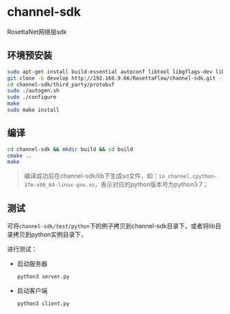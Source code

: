 # channel-sdk

RosettaNet网络层sdk

## 环境预安装

```bash
sudo apt-get install build-essential autoconf libtool libgflags-dev libgtest-dev clang libc++-dev pkg-config unzip
git clone -b develop http://192.168.9.66/RosettaFlow/channel-sdk.git --recursive
cd channel-sdk/third_party/protobuf
sudo ./autogen.sh
sudo ./configure
make
sudo make install
```

## 编译

```bash
cd channel-sdk && mkdir build && cd build
cmake ..
make
```

> 编译成功后在channel-sdk/lib下生成so文件，如：`io_channel.cpython-37m-x86_64-linux-gnu.so`，表示对应的python版本号为python3.7；



## 测试

可将`channel-sdk/test/python`下的例子拷贝到channel-sdk目录下，或者将lib目录拷贝到python实例目录下，

进行测试：

- 启动服务器

  ```bash
  python3 server.py
  ```

- 启动客户端

  ```bash
  python3 client.py
  ```

  

